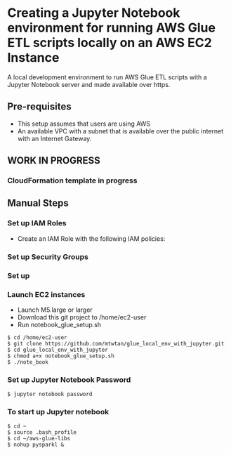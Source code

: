 # Creating a Jupyter Notebook environment for running AWS Glue ETL scripts locally on an AWS EC2 Instance
A local development environment to run AWS Glue ETL scripts with a Jupyter Notebook server and made available over https.

## Pre-requisites
- This setup assumes that users are using AWS
- An available VPC with a subnet that is available over the public internet with an Internet Gateway.

## WORK IN PROGRESS
### CloudFormation template in progress

## Manual Steps

### Set up IAM Roles
- Create an IAM Role with the following IAM policies:


### Set up Security Groups

### Set up 

### Launch EC2 instances
- Launch M5.large or larger
- Download this git project to /home/ec2-user
- Run notebook_glue_setup.sh

```
$ cd /home/ec2-user
$ git clone https://github.com/mtwtan/glue_local_env_with_jupyter.git
$ cd glue_local_env_with_jupyter
$ chmod a+x notebook_glue_setup.sh
$ ./note_book
```

### Set up Jupyter Notebook Password
```
$ jupyter notebook password
```
### To start up Jupyter notebook
```
$ cd ~
$ source .bash_profile
$ cd ~/aws-glue-libs
$ nohup pysparkl &
```
